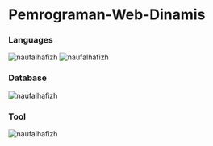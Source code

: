# Pemrograman-Web-Dinamis
<h3 align="left">Languages</h3>
<p>
  <img src="https://img.shields.io/badge/HTML5-E34F26?style=for-the-badge&logo=html5&logoColor=white" alt="naufalhafizh" />
  <img src="https://img.shields.io/badge/PHP-777BB4?style=for-the-badge&logo=php&logoColor=white" alt="naufalhafizh" />
</p>

<h3 align="left">Database</h3>
<p>
  <img src="https://img.shields.io/badge/MySQL-00000F?style=for-the-badge&logo=mysql&logoColor=white" alt="naufalhafizh" />
</p>

<h3 align="left">Tool</h3>
<p>
  <img src="https://img.shields.io/badge/Visual%20Studio%20Code-0078d7.svg?style=for-the-badge&logo=visual-studio-code&logoColor=white" alt="naufalhafizh" />
</p>
